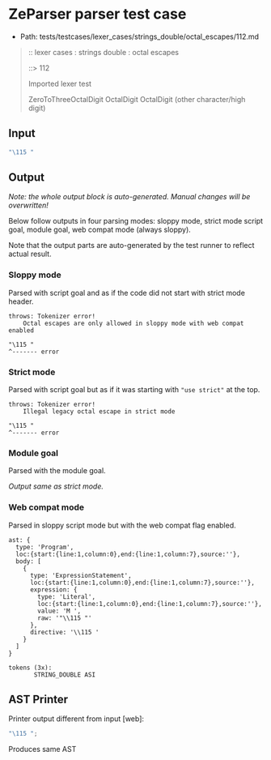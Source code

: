 # ZeParser parser test case

- Path: tests/testcases/lexer_cases/strings_double/octal_escapes/112.md

> :: lexer cases : strings double : octal escapes
>
> ::> 112
>
> Imported lexer test
>
> ZeroToThreeOctalDigit OctalDigit OctalDigit (other character/high digit)

## Input

`````js
"\115 "
`````

## Output

_Note: the whole output block is auto-generated. Manual changes will be overwritten!_

Below follow outputs in four parsing modes: sloppy mode, strict mode script goal, module goal, web compat mode (always sloppy).

Note that the output parts are auto-generated by the test runner to reflect actual result.

### Sloppy mode

Parsed with script goal and as if the code did not start with strict mode header.

`````
throws: Tokenizer error!
    Octal escapes are only allowed in sloppy mode with web compat enabled

"\115 "
^------- error
`````

### Strict mode

Parsed with script goal but as if it was starting with `"use strict"` at the top.

`````
throws: Tokenizer error!
    Illegal legacy octal escape in strict mode

"\115 "
^------- error
`````


### Module goal

Parsed with the module goal.

_Output same as strict mode._

### Web compat mode

Parsed in sloppy script mode but with the web compat flag enabled.

`````
ast: {
  type: 'Program',
  loc:{start:{line:1,column:0},end:{line:1,column:7},source:''},
  body: [
    {
      type: 'ExpressionStatement',
      loc:{start:{line:1,column:0},end:{line:1,column:7},source:''},
      expression: {
        type: 'Literal',
        loc:{start:{line:1,column:0},end:{line:1,column:7},source:''},
        value: 'M ',
        raw: '"\\115 "'
      },
      directive: '\\115 '
    }
  ]
}

tokens (3x):
       STRING_DOUBLE ASI
`````


## AST Printer

Printer output different from input [web]:

````js
"\115 ";
````

Produces same AST
